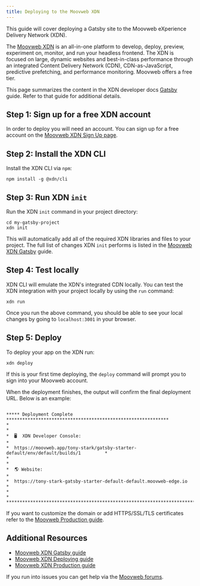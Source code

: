 ```yaml
---
title: Deploying to the Moovweb XDN
---
```


This guide will cover deploying a Gatsby site to the Moovweb eXperience Delivery Network (XDN).

The [Moovweb XDN](https://www.moovweb.com/) is an all-in-one platform to develop, deploy, preview, experiment on, monitor, and run your headless frontend. The XDN is focused on large, dynamic websites and best-in-class performance through an integrated Content Delivery Network (CDN), CDN-as-JavaScript, predictive prefetching, and performance monitoring. Moovweb offers a free tier.

This page summarizes the content in the XDN developer docs [Gatsby](https://developer.moovweb.com/guides/gatsby) guide. Refer to that guide for additional details.

## Step 1: Sign up for a free XDN account

In order to deploy you will need an account. You can sign up for a free account on the [Moovweb XDN Sign Up page](https://moovweb.app/signup).

## Step 2: Install the XDN CLI

Install the XDN CLI via `npm`:

```shell
npm install -g @xdn/cli
```

## Step 3: Run XDN `init`

Run the XDN `init` command in your project directory:

```shell
cd my-gatsby-project
xdn init
```

This will automatically add all of the required XDN libraries and files to your project. The full list of changes XDN `init` performs is listed in the [Moovweb XDN Gatsby](https://developer.moovweb.com/guides/gatsby) guide.

## Step 4: Test locally

XDN CLI will emulate the XDN's integrated CDN locally. You can test the XDN integration with your project locally by using the `run` command:

```shell
xdn run
```

Once you run the above command, you should be able to see your local changes by going to `localhost:3001` in your browser.

## Step 5: Deploy

To deploy your app on the XDN run:

```shell
xdn deploy
```

If this is your first time deploying, the `deploy` command will prompt you to sign into your Moovweb account.

When the deployment finishes, the output will confirm the final deployment URL. Below is an example:

```shell

***** Deployment Complete *************************************************************
*                                                                                     *
*  🖥  XDN Developer Console:                                                         *
*  https://moovweb.app/tony-stark/gatsby-starter-default/env/default/builds/1         *
*                                                                                     *
*  🌎 Website:                                                                        *
*  https://tony-stark-gatsby-starter-default-default.moovweb-edge.io                  *
*                                                                                     *
***************************************************************************************
```

If you want to customize the domain or add HTTPS/SSL/TLS certificates refer to the [Moovweb Production guide](https://developer.moovweb.com/guides/production).

## Additional Resources

- [Moovweb XDN Gatsby guide](https://developer.moovweb.com/guides/gatsby)
- [Moovweb XDN Deploying guide](https://developer.moovweb.com/guides/deploying)
- [Moovweb XDN Production guide](https://developer.moovweb.com/guides/production)

If you run into issues you can get help via the [Moovweb forums](https://forum.moovweb.com/).
